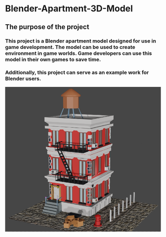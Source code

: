 # Blender-Apartment-3D-Model

## The purpose of the project
### This project is a Blender apartment model designed for use in game development. The model can be used to create environment in game worlds. Game developers can use this model in their own games to save time.
### Additionally, this project can serve as an example work for Blender users. <br/>
![Apartment Image](https://github.com/GocerSongul/Blender-Apartment-3D-Model/blob/main/Apartment_Image.png) 

